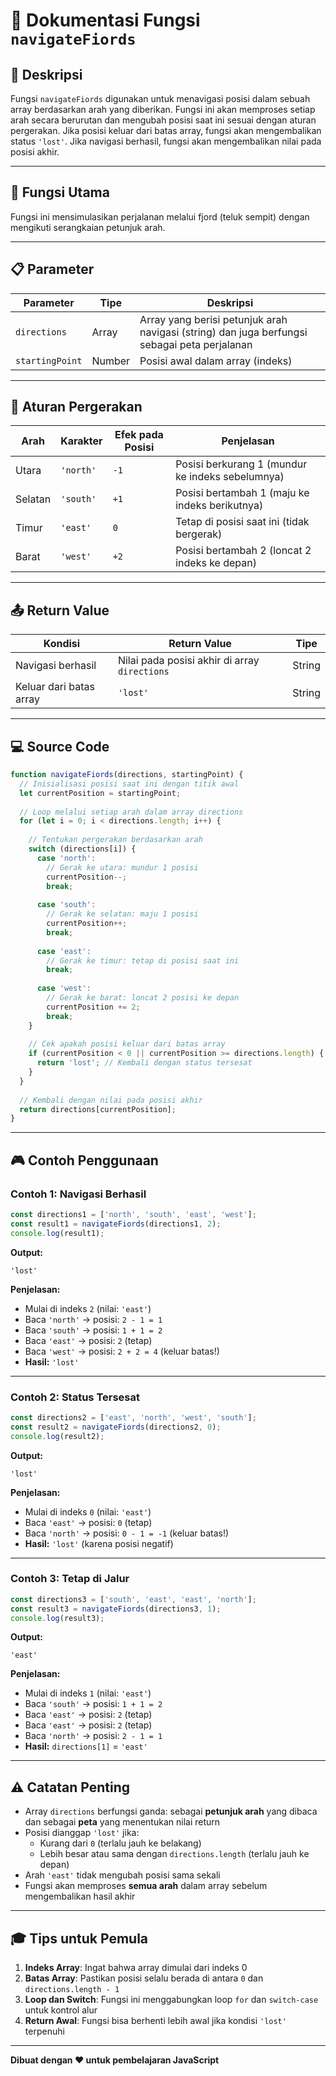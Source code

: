 # 📍 Dokumentasi Fungsi `navigateFiords`

## 📖 Deskripsi

Fungsi `navigateFiords` digunakan untuk menavigasi posisi dalam sebuah array berdasarkan arah yang diberikan. Fungsi ini akan memproses setiap arah secara berurutan dan mengubah posisi saat ini sesuai dengan aturan pergerakan. Jika posisi keluar dari batas array, fungsi akan mengembalikan status `'lost'`. Jika navigasi berhasil, fungsi akan mengembalikan nilai pada posisi akhir.

---

## 🎯 Fungsi Utama

Fungsi ini mensimulasikan perjalanan melalui fjord (teluk sempit) dengan mengikuti serangkaian petunjuk arah.

---

## 📋 Parameter

| Parameter | Tipe | Deskripsi |
|-----------|------|-----------|
| `directions` | Array | Array yang berisi petunjuk arah navigasi (string) dan juga berfungsi sebagai peta perjalanan |
| `startingPoint` | Number | Posisi awal dalam array (indeks) |

---

## 🧭 Aturan Pergerakan

| Arah | Karakter | Efek pada Posisi | Penjelasan |
|------|----------|------------------|------------|
| Utara | `'north'` | `-1` | Posisi berkurang 1 (mundur ke indeks sebelumnya) |
| Selatan | `'south'` | `+1` | Posisi bertambah 1 (maju ke indeks berikutnya) |
| Timur | `'east'` | `0` | Tetap di posisi saat ini (tidak bergerak) |
| Barat | `'west'` | `+2` | Posisi bertambah 2 (loncat 2 indeks ke depan) |

---

## 📤 Return Value

| Kondisi | Return Value | Tipe |
|---------|--------------|------|
| Navigasi berhasil | Nilai pada posisi akhir di array `directions` | String |
| Keluar dari batas array | `'lost'` | String |

---

## 💻 Source Code

```javascript
function navigateFiords(directions, startingPoint) {
  // Inisialisasi posisi saat ini dengan titik awal
  let currentPosition = startingPoint;
  
  // Loop melalui setiap arah dalam array directions
  for (let i = 0; i < directions.length; i++) {
    
    // Tentukan pergerakan berdasarkan arah
    switch (directions[i]) {
      case 'north':
        // Gerak ke utara: mundur 1 posisi
        currentPosition--;
        break;
        
      case 'south':
        // Gerak ke selatan: maju 1 posisi
        currentPosition++;
        break;
        
      case 'east':
        // Gerak ke timur: tetap di posisi saat ini
        break;
        
      case 'west':
        // Gerak ke barat: loncat 2 posisi ke depan
        currentPosition += 2;
        break;
    }
    
    // Cek apakah posisi keluar dari batas array
    if (currentPosition < 0 || currentPosition >= directions.length) {
      return 'lost'; // Kembali dengan status tersesat
    }
  }
  
  // Kembali dengan nilai pada posisi akhir
  return directions[currentPosition];
}
```

---

## 🎮 Contoh Penggunaan

### Contoh 1: Navigasi Berhasil

```javascript
const directions1 = ['north', 'south', 'east', 'west'];
const result1 = navigateFiords(directions1, 2);
console.log(result1);
```

**Output:**
```
'lost'
```

**Penjelasan:**
- Mulai di indeks `2` (nilai: `'east'`)
- Baca `'north'` → posisi: `2 - 1 = 1`
- Baca `'south'` → posisi: `1 + 1 = 2`
- Baca `'east'` → posisi: `2` (tetap)
- Baca `'west'` → posisi: `2 + 2 = 4` (keluar batas!)
- **Hasil:** `'lost'`

---

### Contoh 2: Status Tersesat

```javascript
const directions2 = ['east', 'north', 'west', 'south'];
const result2 = navigateFiords(directions2, 0);
console.log(result2);
```

**Output:**
```
'lost'
```

**Penjelasan:**
- Mulai di indeks `0` (nilai: `'east'`)
- Baca `'east'` → posisi: `0` (tetap)
- Baca `'north'` → posisi: `0 - 1 = -1` (keluar batas!)
- **Hasil:** `'lost'` (karena posisi negatif)

---

### Contoh 3: Tetap di Jalur

```javascript
const directions3 = ['south', 'east', 'east', 'north'];
const result3 = navigateFiords(directions3, 1);
console.log(result3);
```

**Output:**
```
'east'
```

**Penjelasan:**
- Mulai di indeks `1` (nilai: `'east'`)
- Baca `'south'` → posisi: `1 + 1 = 2`
- Baca `'east'` → posisi: `2` (tetap)
- Baca `'east'` → posisi: `2` (tetap)
- Baca `'north'` → posisi: `2 - 1 = 1`
- **Hasil:** `directions[1]` = `'east'`

---

## ⚠️ Catatan Penting

- Array `directions` berfungsi ganda: sebagai **petunjuk arah** yang dibaca dan sebagai **peta** yang menentukan nilai return
- Posisi dianggap `'lost'` jika:
  - Kurang dari `0` (terlalu jauh ke belakang)
  - Lebih besar atau sama dengan `directions.length` (terlalu jauh ke depan)
- Arah `'east'` tidak mengubah posisi sama sekali
- Fungsi akan memproses **semua arah** dalam array sebelum mengembalikan hasil akhir

---

## 🎓 Tips untuk Pemula

1. **Indeks Array**: Ingat bahwa array dimulai dari indeks 0
2. **Batas Array**: Pastikan posisi selalu berada di antara `0` dan `directions.length - 1`
3. **Loop dan Switch**: Fungsi ini menggabungkan loop `for` dan `switch-case` untuk kontrol alur
4. **Return Awal**: Fungsi bisa berhenti lebih awal jika kondisi `'lost'` terpenuhi

---

**Dibuat dengan ❤️ untuk pembelajaran JavaScript**
